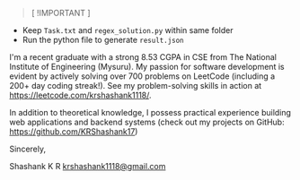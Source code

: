 > [ !IMPORTANT ]
* Keep `Task.txt` and `regex_solution.py` within same folder
* Run the python file to generate `result.json`


I'm a recent graduate with a strong 8.53 CGPA in CSE from The National Institute of Engineering (Mysuru). My passion for software development is evident by actively solving over 700 problems on LeetCode (including a 200+ day coding streak!). See my problem-solving skills in action at https://leetcode.com/krshashank1118/.

In addition to theoretical knowledge, I possess practical experience building web applications and backend systems (check out my projects on GitHub: https://github.com/KRShashank17)

Sincerely,

Shashank K R
krshashank1118@gmail.com
